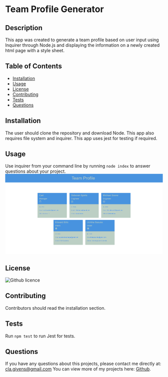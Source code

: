 # Team Profile Generator

## Description 
This app was created to generate a team profile based on user input using Inquirer through Node.js and displaying the information on a newly created html page with a style sheet.  
 
## Table of Contents
* [Installation](#installation)
* [Usage](#usage)
* [License](#license)
* [Contributing](#contributing)
* [Tests](#tests)
* [Questions](#questions)

## Installation 
The user should clone the repository and download Node. This app also requires file system and inquirer. This app uses jest for testing if required. 

## Usage 
Use inquirer from your command line by running `node index` to answer questions about your project.
<br>
<img src="./assets/Team Profile.png">

## License 
![Github licence](http://img.shields.io/badge/license-MIT-blue.svg)

## Contributing 
Contributors should read the installation section. 

## Tests
Run `npm test` to run Jest for tests. 

## Questions
If you have any questions about this projects, please contact me directly at:
cla.givens@gmail.com 
You can view more of my projects here: [Github](https://github.com/ThinkK1ng).